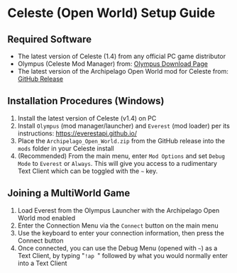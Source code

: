 # Celeste (Open World) Setup Guide

## Required Software
- The latest version of Celeste (1.4) from any official PC game distributor
- Olympus (Celeste Mod Manager) from: [Olympus Download Page](https://everestapi.github.io/)
- The latest version of the Archipelago Open World mod for Celeste from: [GitHub Release](https://github.com/PoryGoneDev/Celeste-Archipelago-Open-World/releases)

## Installation Procedures (Windows)

1. Install the latest version of Celeste (v1.4) on PC
2. Install `Olympus` (mod manager/launcher) and `Everest` (mod loader) per its instructions: https://everestapi.github.io/
3. Place the `Archipelago_Open_World.zip` from the GitHub release into the `mods` folder in your Celeste install
4. (Recommended) From the main menu, enter `Mod Options` and set `Debug Mode` to `Everest` or `Always`. This will give you access to a rudimentary Text Client which can be toggled with the `~` key.

## Joining a MultiWorld Game

1. Load Everest from the Olympus Launcher with the Archipelago Open World mod enabled
2. Enter the Connection Menu via the `Connect` button on the main menu
3. Use the keyboard to enter your connection information, then press the Connect button
4. Once connected, you can use the Debug Menu (opened with `~`) as a Text Client, by typing "`!ap `" followed by what you would normally enter into a Text Client
